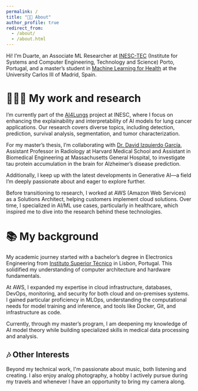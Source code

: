 ```yaml
---
permalink: /
title: "👋🏼 About"
author_profile: true
redirect_from: 
  - /about/
  - /about.html
---
```


Hi! I’m Duarte, an Associate ML Researcher at [INESC-TEC](https://www.inesctec.pt/en/) (Institute for Systems and Computer Engineering, Technology and Science) Porto, Portugal, and a master’s student in [Machine Learning for Health](https://www.uc3m.es/master/machine-learning-health?d=Desktop) at the University Carlos III of Madrid, Spain.

👨🏻‍🔬 My work and research
======

I’m currently part of the [AI4Lungs](https://www.inesctec.pt/pt/projetos/ai4lungs#intro) project at INESC, where I focus on enhancing the explainability and interpretability of AI models for lung cancer applications. Our research covers diverse topics, including detection, prediction, survival analysis, segmentation, and tumor characterization.

For my master’s thesis, I’m collaborating with [Dr. David Izquierdo García](https://scholar.google.com/citations?hl=pt-PT&user=2HuFxsAAAAAJ&view_op=list_works&sortby=pubdate), Assistant Professor in Radiology at Harvard Medical School and Assistant in Biomedical Engineering at Massachusetts General Hospital, to investigate tau protein accumulation in the brain for Alzheimer’s disease prediction.

Additionally, I keep up with the latest developments in Generative AI—a field I’m deeply passionate about and eager to explore further.

Before transitioning to research, I worked at AWS (Amazon Web Services) as a Solutions Architect, helping customers implement cloud solutions. Over time, I specialized in AI/ML use cases, particularly in healthcare, which inspired me to dive into the research behind these technologies.

📚 My background
======

My academic journey started with a bachelor’s degree in Electronics Engineering from [Instituto Superior Técnico](https://tecnico.ulisboa.pt/en/) in Lisbon, Portugal. This solidified my understanding of computer architecture and hardware fundamentals.

At AWS, I expanded my expertise in cloud infrastructure, databases, DevOps, monitoring, and security for both cloud and on-premises systems. I gained particular proficiency in MLOps, understanding the computational needs for model training and inference, and tools like Docker, Git, and infrastructure as code.

Currently, through my master’s program, I am deepening my knowledge of AI model theory while building specialized skills in medical data processing and analysis.
 

🎶 Other Interests
------
Beyond my technical work, I'm passionate about music, both listening and creating. I also enjoy analog photography, a hobby I actively pursue during my travels and whenever I have an opportunity to bring my camera along.


